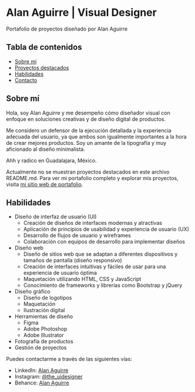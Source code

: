 # Alan Aguirre | Visual Designer

Portafolio de proyectos diseñado por Alan Aguirre

## Tabla de contenidos
- [Sobre mí](#sobre-mí)
- [Proyectos destacados](#proyectos-destacados)
- [Habilidades](#habilidades)
- [Contacto](#contacto)

## Sobre mí
Hola, soy Alan Aguirre y me desempeño cómo diseñador visual con enfoque en soluciones creativas y de diseño digital de productos.

Me considero un defensor de la ejecución detallada y la experiencia adecuada del usuario, ya que ambos son igualmente importantes a la hora de crear mejores productos. Soy un amante de la tipografía y muy aficionado al diseño minimalista.

Ahh y radico en Guadalajara, México.

Actualmente no se muestran proyectos destacados en este archivo README.md. Para ver mi portafolio completo y explorar mis proyectos, visita [mi sitio web de portafolio](enlace-al-portafolio).

## Habilidades
- Diseño de interfaz de usuario (UI)
  - Creación de diseños de interfaces modernas y atractivas
  - Aplicación de principios de usabilidad y experiencia de usuario (UX)
  - Desarrollo de flujos de usuario y wireframes
  - Colaboración con equipos de desarrollo para implementar diseños
- Diseño web
  - Diseño de sitios web que se adaptan a diferentes dispositivos y tamaños de pantalla (diseño responsivo)
  - Creación de interfaces intuitivas y fáciles de usar para una experiencia de usuario óptima
  - Maquetación utilizando HTML, CSS y JavaScript
  - Conocimiento de frameworks y librerías como Bootstrap y jQuery
- Diseño gráfico
  - Diseño de logotipos
  - Maquetación
  - Ilustración digital
- Herramientas de diseño
  - Figma
  - Adobe Photoshop
  - Adobe Illustrator
- Fotografía de productos
- Gestión de proyectos

Puedes contactarme a través de las siguientes vías:

- LinkedIn: [Alan Aguirre](https://www.linkedin.com/in/alanaguirre/)
- Instagram: [@the_uidesigner](https://www.instagram.com/the_uidesigner/)
- Behance: [Alan Aguirre](https://www.behance.net/alanaguirre)
